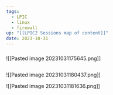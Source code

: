 ```yaml
---
tags:
  - LPIC
  - linux
  - firewall
up: "[[LPIC2 Sessions map of content]]"
date: 2023-10-31
---
```

###
![[Pasted image 20231031175645.png]]
```bash

```

![[Pasted image 20231031180437.png]]

![[Pasted image 20231031181636.png]]

